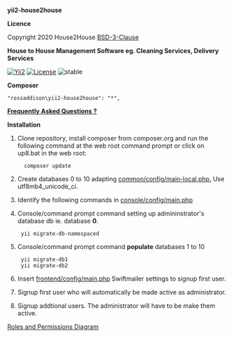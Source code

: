 **yii2-house2house**

**Licence**

Copyright 2020  House2House  [BSD-3-Clause](/licence.md)

**House to House Management Software eg. Cleaning Services, Delivery Services**

[![Yii2](https://img.shields.io/badge/Powered_by-Yii_Framework-green.svg?style=flat)](https://www.yiiframework.com/) [![License](https://img.shields.io/badge/License-BSD%203--Clause-blue.svg)](https://opensource.org/licenses/BSD-3-Clause) ![stable](https://img.shields.io/static/v1?label=stable&message=1.0.1&color=9cf)

**Composer**

    "rossaddison\yii2-house2house": "*", 

[**Frequently Asked Questions ?**](/md/faq/faqs.md)

**Installation**
1. Clone repository, install composer from composer.org and run the following command at the web root command prompt or click on up8.bat in the web root: 

         composer update

1. Create databases 0 to 10  adapting [common/config/main-local.php.](/common/config/main-local.php) Use utf8mb4_unicode_ci.
1. Identify the following commands in [console/config/main.php](/console/config/main.php)
1. Console/command prompt command setting up admininstrator's database db ie. database **0**. 

        yii migrate-db-namespaced

1. Console/command prompt command **populate** databases 1 to 10 

        yii migrate-db1
        yii migrate-db2               

1. Insert [frontend/config/main.php](/frontend/config/main.php) Swiftmailer settings to signup first user.
1. Signup first user who will automatically be made active as administrator.
1. Signup addtional users. The administrator will have to be make them active.

[Roles and Permissions Diagram](/downloadfile/Roles%20and%20Permissions.pdf) 







 



